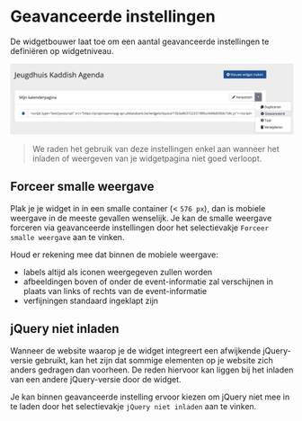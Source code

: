 # Geavanceerde instellingen

De widgetbouwer laat toe om een aantal geavanceerde instellingen te definiëren op widgetniveau.  

![geavanceerde-instellingen.png](<../assets/images/geavanceerde-instellingen.png>)

<!-- theme: warning -->
> We raden het gebruik van deze instellingen enkel aan wanneer het inladen of weergeven van je widgetpagina niet goed verloopt.

## Forceer smalle weergave

Plak je je widget in in een smalle container (< `576 px`), dan is mobiele weergave in de meeste gevallen wenselijk. Je kan de smalle weergave forceren via geavanceerde instellingen door het selectievakje `Forceer smalle weergave` aan te vinken.

Houd er rekening mee dat binnen de mobiele weergave:
* labels altijd als iconen weergegeven zullen worden
* afbeeldingen boven of onder de event-informatie zal verschijnen in plaats van links of rechts van de event-informatie
* verfijningen standaard ingeklapt zijn

## jQuery niet inladen

Wanneer de website waarop je de widget integreert een afwijkende jQuery-versie gebruikt, kan het zijn dat sommige elementen op je website zich anders gedragen dan voorheen. De reden hiervoor kan liggen bij het inladen van een andere jQuery-versie door de widget. 

Je kan binnen geavanceerde instelling ervoor kiezen om jQuery niet mee in te laden door het selectievakje `jQuery niet inladen` aan te vinken.
